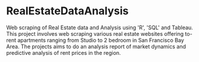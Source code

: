 # RealEstateDataAnalysis
Web scraping of Real Estate data and Analysis using 'R', 'SQL' and Tableau.
This project involves web scraping various real estate websites offering to-rent apartments ranging from Studio to 2 bedroom in San Francisco Bay Area. The projects aims to do an analysis report of market dynamics and predictive analysis of rent prices in the region.

